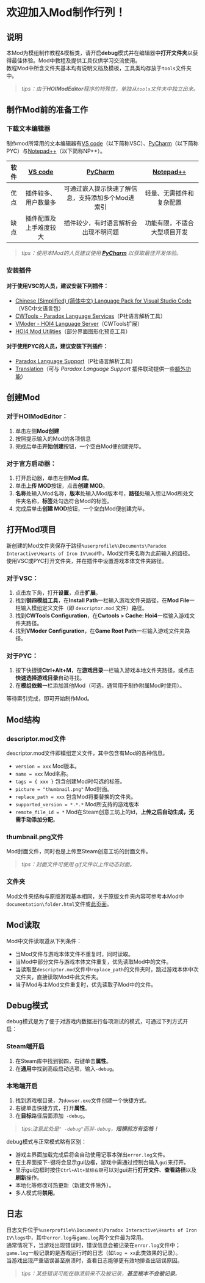 # 欢迎加入Mod制作行列！
## 说明
本Mod为模组制作教程&模板类，请开启**debug**模式并在编辑器中**打开文件夹**以获得最佳体验。Mod中教程及提供工具仅供学习交流使用。  
教程Mod中所含文件夹基本均有说明文档及模板，工具类均存放于`tools`文件夹中。
> *tips：由于**HOIModEditor**程序的特殊性，单独从`tools`文件夹中独立出来。*
## 制作Mod前的准备工作
### 下载文本编辑器
制作mod所常用的文本编辑器有[VS code](https://code.visualstudio.com "点击前往官网")（以下简称VSC）、[PyCharm](https://www.jetbrains.com/zh-cn/pycharm "点击前往官网")（以下简称PYC）与[Notepad++](https://notepad-plus-plus.org "点击前往官网")（以下简称NP++）。

| 软件 | [VS code](https://code.visualstudio.com "点击前往官网") | [PyCharm](https://www.jetbrains.com/zh-cn/pycharm/ "点击前往官网") | [Notepad++](https://notepad-plus-plus.org "点击前往官网") |
|:--:|:-------------------------------------------------:|:------------------------------------------------------------:|:---------------------------------------------------:|
| 优点 |                    插件较多、用户数量多                     |                  可通过嵌入提示快速了解信息，支持添加多个Mod进索引                  |                    轻量、无需插件和复杂配置                     |
| 缺点 |                    插件配置及上手难度较大                    |                      插件较少，有时语言解析会出现不明问题                      |                   功能有限，不适合大型项目开发                    |
> *tips：使用本Mod的人员建议使用 **[PyCharm](https://www.jetbrains.com/zh-cn/pycharm "点击前往官网")** 以获取最佳开发体验。*
### 安装插件
#### 对于使用VSC的人员，建议安装下列插件：
- [Chinese (Simplified) (简体中文) Language Pack for Visual Studio Code](https://marketplace.visualstudio.com/items?itemName=MS-CEINTL.vscode-language-pack-zh-hans "点击前往插件页面")（VSC中文语言包）
- [CWTools - Paradox Language Services](https://marketplace.visualstudio.com/items?itemName=tboby.cwtools-vscode "点击前往插件页面")（P社语言解析工具）
- [VModer - HOI4 Language Server](https://marketplace.visualstudio.com/items?itemName=textGamex.VModer "点击前往插件页面")（CWTools扩展）
- [HOI4 Mod Utilities](https://marketplace.visualstudio.com/items?itemName=Chaofan.hoi4modutilities "点击前往插件页面")（部分界面图形化预览工具）
#### 对于使用PYC的人员，建议安装下列插件：
- [Paradox Language Support](https://plugins.jetbrains.com/plugin/16825-paradox-language-support "点击前往插件页面")（P社语言解析工具）
- [Translation](https://plugins.jetbrains.com/plugin/8579-translation "点击前往插件页面")（可与 *Paradox Language Support* 插件联动提供一些[额外功能](https://windea.icu/Paradox-Language-Support/zh/plugin-integration.md "点击前往说明文档页面")）
## 创建Mod
### 对于HOIModEditor：
1. 单击左侧**Mod创建**
2. 按照提示输入的Mod的各项信息
3. 完成后单击**开始创建**按钮，一个空白Mod便创建完毕。
### 对于官方启动器：
1. 打开启动器，单击左侧**Mod 库**。
2. 单击**上传 MOD**按钮，点击**创建 MOD**。
3. **名称**处输入Mod名称，**版本**处输入Mod版本号，**路径**处输入想让Mod所处文件夹名称，**标签**处勾选符合Mod的标签。
4. 完成后单击**创建 MOD**按钮，一个空白Mod便创建完毕。
## 打开Mod项目
新创建的Mod文件夹保存于路径`%userprofile%\Documents\Paradox Interactive\Hearts of Iron IV\mod`中，Mod文件夹名称为此前输入的路径。  
使用VSC或PYC打开文件夹，并在插件中设置游戏本体文件夹路径。  
### 对于VSC：
1. 点击左下角，打开**设置**，点击**扩展**。
2. 找到**钢四模组工具**，在**Install Path**一栏输入游戏文件夹路径，在**Mod File**一栏输入模组定义文件（即 `descriptor.mod` 文件）路径。
3. 找到**CWTools Configuration**，在**Cwtools > Cache: Hoi4**一栏输入游戏文件夹路径。
4. 找到**VModer Configuration**，在**Game Root Path**一栏输入游戏文件夹路径。
### 对于PYC：
1. 按下快捷键**Ctrl+Alt+M**，在**游戏目录**一栏输入游戏本地文件夹路径，或点击**快速选择游戏目录**自动寻找。
2. 在**模组依赖**一栏添加其他Mod（可选，通常用于制作附属Mod时使用）。

等待索引完成，即可开始制作Mod。
## Mod结构
### descriptor.mod文件
descriptor.mod文件即模组定义文件，其中包含有Mod的各种信息。
- `version = xxx` Mod版本。
- `name = xxx` Mod名称。
- `tags = { xxx }` 包含创建Mod时勾选的标签。
- `picture = "thumbnail.png"` Mod封面。
- `replace_path = xxx` 包含Mod将要替换的文件夹。
- `supported_version = *.*.*` Mod所支持的游戏版本
- `remote_file_id = *` Mod在Steam创意工坊上的id，**上传之后自动生成，无需手动添加分配**。
### thumbnail.png文件
Mod封面文件，同时也是上传至Steam创意工坊的封面文件。
> *tips：封面文件可使用.gif文件以上传动态封面。*
### 文件夹
Mod文件夹结构与原版游戏基本相同，关于原版文件夹内容可参考本Mod中`documentation\folder.html`文件或[此页面](https://docs.szlib.eu/zh/%E4%BB%A3%E7%A0%81/%E6%B8%B8%E6%88%8F%E6%96%87%E4%BB%B6%E6%9E%B6%E6%9E%84 "点击前往页面")。
## Mod读取
Mod中文件读取遵从下列条件：
- 当Mod文件与游戏本体文件不重复时，同时读取。
- 当Mod中部分文件与游戏本体文件重复，优先读取Mod中的文件。
- 当读取至`descriptor.mod`文件中`replace_path`的文件夹时，跳过游戏本体中次文件夹，直接读取Mod中此文件夹。
- 当子Mod与主Mod文件重复时，优先读取子Mod中的文件。
## Debug模式
debug模式是为了便于对游戏内数据进行各项测试的模式，可通过下列方式开启：
### Steam端开启
1. 在Steam库中找到钢四，右键单击**属性**。
2. 在**通用**中找到高级启动选项，输入`-debug`。
### 本地端开启
1. 找到游戏根目录，为`dowser.exe`文件创建一个快捷方式。
2. 右键单击快捷方式，打开**属性**。
3. 在**目标**路径后面添加` -debug`。
> *tips:注意此处是``" -debug"``而非`-debug`，**短横前方有空格！***

debug模式与正常模式略有区别：
- 游戏主界面加载完成后将会自动使用记事本弹出`error.log`文件。
- 在主界面按下`~`键将会显示gui边框，游戏中需通过控制台输入`gui`来打开。
- 显示gui边框时按住`Ctrl+Alt+鼠标右键`可以对gui进行**打开文件**、**查看路径**以及**刷新**操作。
- 本地化等修改可热更新（新建文件除外）。
- 多人模式将**禁用**。
## 日志
日志文件位于`%userprofile%\Documents\Paradox Interactive\Hearts of Iron IV\logs`中，其中`error.log`与`game.log`两个文件最为常用。<br>
通常情况下，当游戏出现错误时，错误信息会被记录在`error.log`文件中；`game.log`一般记录的是游戏运行时的日志（如`log = xx`此类效果的记录）。<br>
当游戏出现严重错误甚至崩溃时，查看日志能够更有效地排查出错误原因。
>*tips：某些错误可能在崩溃前来不及被记录，**甚至根本不会被记录**。*
